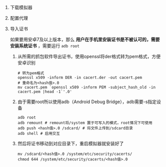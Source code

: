 1. 下载模拟器
2. 配置代理
3. 导入证书

   如果要用安卓7及以上版本，那么 **用户在手机里安装证书是不被认可的，需要安装系统证书** ，需要运行 `adb root`

   1. 从所需的抓包软件导出证书，使用openssl将der格式转为pem格式，方便安卓识别

      ```
      # 转为pem格式
      openssl x509 -inform DER -in cacert.der -out cacert.pem
      # 重命名为<hash值>.0
      mv cacert.pem `openssl x509 -inform PEM -subject_hash_old -in cacert.pem |head -1`'.0'
      ```
   2. 由于需要root所以使用adb（Android Debug Bridge），adb需要-s指定设备

      ```
      adb root
      adb remount # remount将/system 置于可写入的模式，root情况下可使用
      adb push <hash值>.0 /sdcard/ # 将文件上传到/sdcard目录
      adb shell	# 启用交互
      ```
   3. 然后将证书移动到对应目录下，重启模拟器就安装好了

      ```
      mv /sdcard/<hash值>.0 /system/etc/security/cacerts/
      chmod 644 /system/etc/security/cacerts/<hash值>.0
      ```
